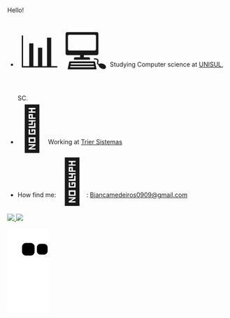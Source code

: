 Hello! 
- <span style='font-size:100px;'>&#128202;</span> <span style='font-size:100px;'>&#128187;</span> Studying Computer science at <a
            href="https://loja.unisulonline.com.br/wp-content/uploads/2021/09/Ciencia-da-Computacao_Bacharelado.pdf">UNISUL</a>, SC.
- <span style='font-size:100px;'>&#128138;</span> Working at <a href="https://triersistemas.com.br/"> Trier Sistemas </a>
- How find me: <span style='font-size:100px;'>&#128231;</span>: Biancamedeiros0909@gmail.com



<div>
<a href="https://github.com/bianca0909">
<img height="180em" src="https://github-readme-stats.vercel.app/api?username=Bianca0909&show_icons=true&theme=dracula&include_all_commits=true&count_private=true"/>
<img height="180em" src="https://github-readme-stats.vercel.app/api/top-langs/?username=Bianca0909&layout=compact&langs_count=7&theme=dracula"/>
</div>

<gif src="https://tenor.com/view/bobs-burger-tina-belcher-fire-rage-louise-gif-12660998"/>

<div> 
 
 ![Snake animation](https://github.com/iroussenq/iroussenq/blob/output/github-contribution-grid-snake.svg)
 
</div>

  
